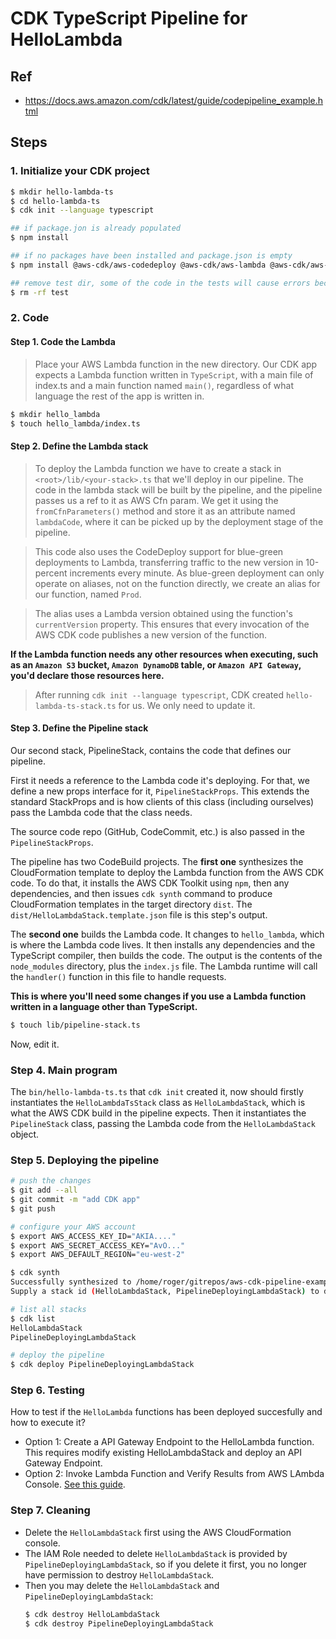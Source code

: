 # CDK TypeScript Pipeline for HelloLambda

## Ref
- https://docs.aws.amazon.com/cdk/latest/guide/codepipeline_example.html

## Steps

### 1. Initialize your CDK project

```sh
$ mkdir hello-lambda-ts
$ cd hello-lambda-ts
$ cdk init --language typescript

## if package.jon is already populated
$ npm install

## if no packages have been installed and package.json is empty
$ npm install @aws-cdk/aws-codedeploy @aws-cdk/aws-lambda @aws-cdk/aws-codebuild @aws-cdk/aws-codepipeline install @aws-cdk/aws-codecommit @aws-cdk/aws-codepipeline-actions

## remove test dir, some of the code in the tests will cause errors because of other changes we'll be making
$ rm -rf test
```

### 2. Code

#### Step 1. Code the Lambda

> Place your AWS Lambda function in the new directory. Our CDK app expects a Lambda function written in `TypeScript`, with a 
> main file of index.ts and a main function named `main()`, regardless of what language the rest of the app is written in.

```sh
$ mkdir hello_lambda
$ touch hello_lambda/index.ts
```

#### Step 2. Define the Lambda stack

> To deploy the Lambda function we have to create a stack in `<root>/lib/<your-stack>.ts` that we'll deploy in our pipeline.
> The code in the lambda stack will be built by the pipeline, and the pipeline passes us a ref to it as AWS Cfn param. We get 
> it using the `fromCfnParameters()` method and store it as an attribute named `lambdaCode`, where it can be picked up by the 
> deployment stage of the pipeline.

> This code also uses the CodeDeploy support for blue-green deployments to Lambda, transferring traffic to the new version in 
> 10-percent increments every minute. As blue-green deployment can only operate on aliases, not on the function directly, we 
> create an alias for our function, named `Prod`.

> The alias uses a Lambda version obtained using the function's `currentVersion` property. This ensures that every invocation 
> of the AWS CDK code publishes a new version of the function.


__If the Lambda function needs any other resources when executing, such as an `Amazon S3` bucket, `Amazon DynamoDB` table, or `Amazon API Gateway`, you'd declare those resources here.__


> After running `cdk init --language typescript`, CDK created `hello-lambda-ts-stack.ts` for us. We only need to update it.


#### Step 3. Define the Pipeline stack

Our second stack, PipelineStack, contains the code that defines our pipeline.

First it needs a reference to the Lambda code it's deploying. For that, we define a new props interface for it, `PipelineStackProps`. 
This extends the standard StackProps and is how clients of this class (including ourselves) pass the Lambda code that the class needs.

The source code repo (GitHub, CodeCommit, etc.) is also passed in the `PipelineStackProps`.

The pipeline has two CodeBuild projects. The __first one__ synthesizes the CloudFormation template to deploy the Lambda function from the 
AWS CDK code. To do that, it installs the AWS CDK Toolkit using `npm`, then any dependencies, and then issues `cdk synth` command to 
produce CloudFormation templates in the target directory `dist`. The `dist/HelloLambdaStack.template.json` file is this step's output.

The __second one__ builds the Lambda code. It changes to `hello_lambda`, which is where the Lambda code lives. It then installs any 
dependencies and the TypeScript compiler, then builds the code. The output is the contents of the `node_modules` directory, plus the 
`index.js` file. The Lambda runtime will call the `handler()` function in this file to handle requests.

__This is where you'll need some changes if you use a Lambda function written in a language other than TypeScript.__

```sh
$ touch lib/pipeline-stack.ts
``` 

Now, edit it.

### Step 4. Main program

The `bin/hello-lambda-ts.ts` that `cdk init` created it, now should firstly instantiates the `HelloLambdaTsStack` class as 
`HelloLambdaStack`, which is what the AWS CDK build in the pipeline expects. Then it instantiates the `PipelineStack` class, 
passing the Lambda code from the `HelloLambdaStack` object.


### Step 5. Deploying the pipeline

```sh
# push the changes
$ git add --all
$ git commit -m "add CDK app"
$ git push

# configure your AWS account
$ export AWS_ACCESS_KEY_ID="AKIA...."
$ export AWS_SECRET_ACCESS_KEY="AvO..."
$ export AWS_DEFAULT_REGION="eu-west-2"

$ cdk synth
Successfully synthesized to /home/roger/gitrepos/aws-cdk-pipeline-examples/hello-lambda-ts/cdk.out
Supply a stack id (HelloLambdaStack, PipelineDeployingLambdaStack) to display its template.

# list all stacks
$ cdk list
HelloLambdaStack
PipelineDeployingLambdaStack

# deploy the pipeline
$ cdk deploy PipelineDeployingLambdaStack
``` 

### Step 6. Testing 

How to test if the `HelloLambda` functions has been deployed succesfully and how to execute it?

* Option 1: Create a API Gateway Endpoint to the HelloLambda function. This requires modify existing HelloLambdaStack and deploy an API Gateway Endpoint.
* Option 2: Invoke Lambda Function and Verify Results from AWS LAmbda Console. [See this guide](https://aws.amazon.com/getting-started/hands-on/run-serverless-code/).


### Step 7. Cleaning 

* Delete the `HelloLambdaStack` first using the AWS CloudFormation console.  
* The IAM Role needed to delete `HelloLambdaStack` is provided by `PipelineDeployingLambdaStack`, so if you delete it first, you no longer have permission to destroy `HelloLambdaStack`.
* Then you may delete the `HelloLambdaStack` and `PipelineDeployingLambdaStack`:
  ```sh
  $ cdk destroy HelloLambdaStack 
  $ cdk destroy PipelineDeployingLambdaStack
  ```
